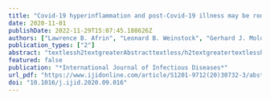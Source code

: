 ```yaml
---
title: "Covid-19 hyperinflammation and post-Covid-19 illness may be rooted in mast cell activation syndrome"
date: 2020-11-01
publishDate: 2022-11-29T15:07:45.188626Z
authors: ["Lawrence B. Afrin", "Leonard B. Weinstock", "Gerhard J. Molderings"]
publication_types: ["2"]
abstract: "textlessh2textgreaterAbstracttextless/h2textgreatertextlessh3textgreaterObjectivestextless/h3textgreatertextlessptextgreaterOne-fifth of Covid-19 patients suffer a severe course of Covid-19 infection; however, the specific causes remain unclear. Mast cells (MCs) are activated by SARS-CoV-2. Although only recently recognized, MC activation syndrome (MCAS), usually due to acquired MC clonality, is a chronic multisystem disorder with inflammatory and allergic themes, and an estimated prevalence of 17%. This paper describes a novel conjecture explaining how MCAS might cause a propensity for severe acute Covid-19 infection and chronic post-Covid-19 illnesses.textless/ptextgreatertextlessh3textgreaterMethodstextless/h3textgreatertextlessptextgreaterObservations of Covid-19 illness in patients with/without MCAS were compared with extensive clinical experience with MCAS.textless/ptextgreatertextlessh3textgreaterResultstextless/h3textgreatertextlessptextgreaterThe prevalence of MCAS is similar to that of severe cases within the Covid-19-infected population. Much of Covid-19's hyperinflammation is concordant with manners of inflammation which MC activation can drive. Drugs with activity against MCs or their mediators have preliminarily been observed to be helpful in Covid-19 patients. None of the authors' treated MCAS patients with Covid-19 suffered severe infection, let alone mortality.textless/ptextgreatertextlessh3textgreaterConclusionstextless/h3textgreatertextlessptextgreaterHyperinflammatory cytokine storms in many severely symptomatic Covid-19 patients may be rooted in an atypical response to SARS-CoV-2 by the dysfunctional MCs of MCAS rather than a normal response by normal MCs. If proven, this theory has significant therapeutic and prognostic implications.textless/ptextgreater"
featured: false
publication: "*International Journal of Infectious Diseases*"
url_pdf: "https://www.ijidonline.com/article/S1201-9712(20)30732-3/abstract"
doi: "10.1016/j.ijid.2020.09.016"
---
```



